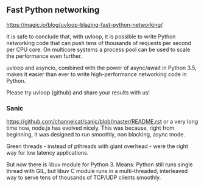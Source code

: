 ## Fast Python networking 

https://magic.io/blog/uvloop-blazing-fast-python-networking/

It is safe to conclude that, with uvloop, it is possible to write Python networking code that can push tens of thousands of requests per second per CPU core. On multicore systems a process pool can be used to scale the performance even further.

uvloop and asyncio, combined with the power of async/await in Python 3.5, makes it easier than ever to write high-performance networking code in Python.

Please try uvloop (github) and share your results with us!

### Sanic 

https://github.com/channelcat/sanic/blob/master/README.rst
or a very long time now, node.js has evolved nicely. This was because, right from beginning, it was designed to run smoothly, non blocking, async mode. 

Green threads - instead of pthreads with giant overhead - were the right way for low latency applications.

But now there is libuv module for Python 3. Means: Python still runs single thread with GIL, but libuv C module runs in a multi-threaded, interleaved way to serve tens of thousands of TCP/UDP clients smoothly.
